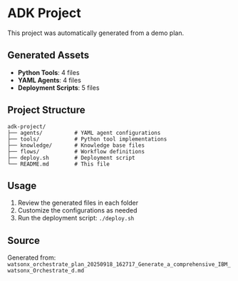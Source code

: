 # ADK Project

This project was automatically generated from a demo plan.

## Generated Assets

- **Python Tools**: 4 files
- **YAML Agents**: 4 files
- **Deployment Scripts**: 5 files

## Project Structure

```
adk-project/
├── agents/          # YAML agent configurations
├── tools/           # Python tool implementations
├── knowledge/       # Knowledge base files
├── flows/           # Workflow definitions
├── deploy.sh        # Deployment script
└── README.md        # This file
```

## Usage

1. Review the generated files in each folder
2. Customize the configurations as needed
3. Run the deployment script: `./deploy.sh`

## Source

Generated from: `watsonx_orchestrate_plan_20250918_162717_Generate_a_comprehensive_IBM_watsonx_Orchestrate_d.md`
